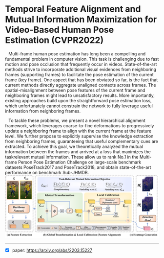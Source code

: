 # Temporal Feature Alignment and Mutual Information Maximization for Video-Based Human Pose Estimation (CVPR2022)
&ensp; Multi-frame human pose estimation has long been a compelling and fundamental problem in computer vision. This task is challenging due to fast motion and pose occlusion that frequently occur in videos. State-of-the-art methods strive to incorporate additional visual evidences from neighboring frames (supporting frames) to facilitate the pose estimation of the current frame (key frame). One aspect that has been obviated so far, is the fact that current methods directly aggregate unaligned contexts across frames. The spatial-misalignment between pose features of the current frame and neighboring frames might lead to unsatisfactory results. More importantly, existing approaches build upon the straightforward pose estimation loss, which unfortunately cannot constrain the network to fully leverage useful information from neighboring frames.

&ensp; To tackle these problems, we present a novel hierarchical alignment framework, which leverages coarse-to-fine deformations to progressively update a neighboring frame to align with the current frame at the feature level. We further propose to explicitly supervise the knowledge extraction from neighboring frames, guaranteeing that useful complementary cues are extracted. To achieve this goal, we theoretically analyzed the mutual information between the frames and arrived at a loss that maximizes the taskrelevant mutual information. These allow us to rank No.1 in the Multi-frame Person Pose Estimation Challenge on large-scale benchmark datasets PoseTrack2017 and PoseTrack2018, and obtain state-of-the-art performance on benchmark Sub-JHMDB.
![Fig2-Pipeline](Fig2-Pipeline.jpg)

---
- [x] paper: https://arxiv.org/abs/2203.15227
